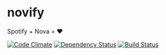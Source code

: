 novify
======

Spotify + Nova = ❤


[![Code Climate](https://codeclimate.com/github/antoinelyset/novify.png)](https://codeclimate.com/github/antoinelyset/novify)
[![Dependency Status](https://gemnasium.com/antoinelyset/novify.png)](https://gemnasium.com/antoinelyset/novify)
[![Build Status](https://travis-ci.org/antoinelyset/novify.png?branch=master)](https://travis-ci.org/antoinelyset/novify)

